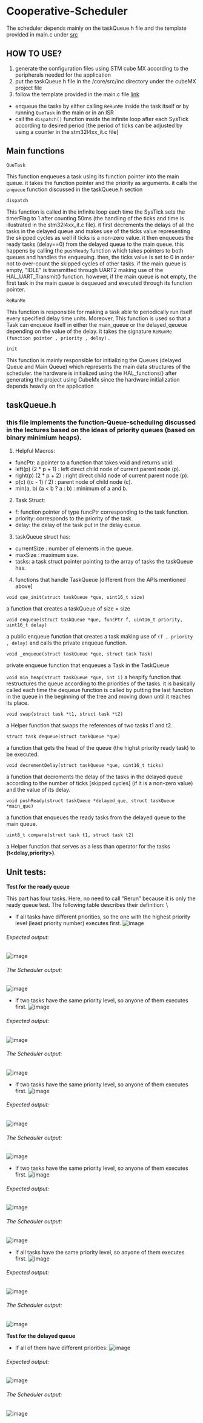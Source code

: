 # Cooperative-Scheduler
The scheduler depends mainly on the taskQueue.h file and the template provided in main.c under [src](https://github.com/doniaGhazy/Cooperative-Scheduler/tree/main/unit_tests%20(.h%20%2B%20.c%20)/Core/Src)

## HOW TO USE?
1. generate the configuration files using STM cube MX according to the peripherals needed for the application
2. put the taskQueue.h file in the /core/src/inc directory under the cubeMX project file 
3. follow the template provided in the main.c file [link](https://github.com/doniaGhazy/Cooperative-Scheduler/blob/main/unit_tests%20(.h%20%2B%20.c%20)/Core/Src/main.c)
* enqueue the tasks by either calling ```ReRunMe``` inside the task itself or by running ```QueTask``` in the main or in an ISR 
* call the ```dispatch()``` function inside the infinite loop after each SysTick according to desired period [the period of ticks can be adjusted by using a counter in the stm32l4xx_it.c file]

## Main functions

```QueTask```

This function enqueues a task using its function pointer into the main queue. it takes the function pointer and the priority as arguments. it calls the ```enqueue``` function discussed in the taskQueue.h section

```dispatch```

This function is called in the infinite loop each time the SysTick sets the timerFlag to 1 after counting 50ms (the handling of the ticks and time is illustrated in the stm32l4xx_it.c file). it first decrements the delays of all the tasks in the delayed queue and makes use of the ticks value representing the skipped cycles as well if ticks is a non-zero value. it then enqueues the ready tasks (delay==0) from the delayed queue to the main queue. this happens by calling the ```pushReady``` function which takes pointers to both queues and handles the enqueuing. then, the ticks value is set to 0 in order not to over-count the skipped cycles of other tasks. if the main queue is empty, "IDLE" is transmitted through UART2 making use of the HAL_UART_Transmit() function. however, if the main queue is not empty, the first task in the main queue is dequeued and executed through its function pointer. 

```ReRunMe```

This function is responsible for making a task able to periodically run itself every specified delay time units. Moreover, This function is used so that a Task can enqueue itself in either the main_queue or the delayed_qeueue depending on the value of the delay. it takes the signature ```ReRunMe (function pointer , priority , delay)``` .

```init```

This function is mainly responsible for initializing the Queues (delayed Queue and Main Queue) which represents the main data structures of the scheduler. the hardware is initialized using the HAL_functions() after generating the project using CubeMx since the hardware initialization depends heavily on the application

## taskQueue.h

### this file implements the function-Queue-scheduling discussed in the lectures based on the ideas of priority queues (based on binary minimium heaps). 

1. Helpful Macros:
* funcPtr: a pointer to a function that takes void and returns void.
* left(p) (2 * p + 1)  : left direct child node of current parent node (p).
* right(p) (2 * p + 2) : right direct child node of current parent node (p).
* p(c) ((c - 1) / 2) : parent node of child node (c).
* min(a, b) (a < b ? a : b) : minimum of a and b. 

2. Task Struct:

* f: function pointer of type funcPtr corresponding to the task function.
* priority: corresponds to the priority of the task.
* delay: the delay of the task put in the delay queue.

3. taskQueue struct has:
* currentSize : number of elements in the queue.
* maxSize : maximum size.
* tasks: a task struct pointer pointing to the array of tasks the taskQueue has.

4. functions that handle TaskQueue [different from the APIs mentioned above]

```void que_init(struct taskQueue *que, uint16_t size)```

a function that creates a taskQueue of size = size 

```void enqueue(struct taskQueue *que, funcPtr f, uint16_t priority, uint16_t delay)```

a public enqueue function that creates a task making use of ```(f , priority , delay)``` and calls the private enqueue function. 

```void _enqueue(struct taskQueue *que, struct task Task)```

private enqueue function that enqueues a Task in the TaskQueue 

```void min_heap(struct taskQueue *que, int i)```
a heapify function that restructures the queue according to the priorities of the tasks. it is basically called each time the dequeue function is called by putting the last function in the queue in the beginning of the tree and moving down until it reaches its place. 

```void swap(struct task *t1, struct task *t2)```

a Helper function that swaps the references of two tasks t1 and t2. 

```struct task dequeue(struct taskQueue *que)```

a function that gets the head of the queue (the highst priority ready task) to be executed.

```void decrementDelay(struct taskQueue *que, uint16_t ticks)```

a function that decrements the delay of the tasks in the delayed queue according to the number of ticks [skipped cycles] (if it is a non-zero value) and the value of its delay. 

```void pushReady(struct taskQueue *delayed_que, struct taskQueue *main_que)```

a function that enqueues the ready tasks from the delayed queue to the main queue.

```uint8_t compare(struct task t1, struct task t2)```

a Helper function that serves as a less than operator for the tasks **(t<delay,priority>)**.


## Unit tests:
**Test for the ready queue**
                                                        
This part has four tasks. Here, no need to call “Rerun” because it is only the ready queue test. The following table describes their definition: \
- If all tasks have different priorities, so the one with the highest priority level (least priority number) executes first. 
![image](https://user-images.githubusercontent.com/45397911/114049532-cd77f900-988b-11eb-8d1f-5a5ecc354ad2.png)

###### Expected output:
![image](https://user-images.githubusercontent.com/45397911/114049574-d8328e00-988b-11eb-9554-35028c147234.png)
###### The Scheduler output:
 ![image](https://user-images.githubusercontent.com/43725885/114219942-a3960380-996b-11eb-84b1-350bde171506.png)
- If two tasks have the same priority level, so anyone of them executes first.
![image](https://user-images.githubusercontent.com/45397911/114049840-1334c180-988c-11eb-87ca-f2caf5d4b99e.png)
###### Expected output:
![image](https://user-images.githubusercontent.com/45397911/114049903-1fb91a00-988c-11eb-88bc-ebbba8f653e3.png)
###### The Scheduler output:
![image](https://user-images.githubusercontent.com/43725885/114223819-8c0d4980-9970-11eb-887e-a2b6201036fc.png)
- If two tasks have the same priority level, so anyone of them executes first.
![image](https://user-images.githubusercontent.com/45397911/114050057-3e1f1580-988c-11eb-88ae-6d7985a9a208.png)
###### Expected output:
![image](https://user-images.githubusercontent.com/45397911/114239185-085e5780-9986-11eb-8524-b81b5cd2afc2.png)
###### The Scheduler output:
![image](https://user-images.githubusercontent.com/43725885/114225815-15be1680-9973-11eb-98f7-b0d0a3b1c46b.png)
-	If two tasks have the same priority level, so anyone of them executes first.
![image](https://user-images.githubusercontent.com/45397911/114050319-732b6800-988c-11eb-99c7-e201065bf491.png)
###### Expected output:
![image](https://user-images.githubusercontent.com/45397911/114050353-7c1c3980-988c-11eb-9241-bf4a2bd36e38.png)
###### The Scheduler output:
![image](https://user-images.githubusercontent.com/43725885/114226077-69306480-9973-11eb-9778-ff9653241c83.png)
- If all tasks have the same priority level, so anyone of them executes first.
![image](https://user-images.githubusercontent.com/45397911/114050470-95bd8100-988c-11eb-8c1d-cc95ffa7a94a.png)
###### Expected output:
![image](https://user-images.githubusercontent.com/45397911/114239453-65f2a400-9986-11eb-9714-016dccdd4193.png)
###### The Scheduler output:
![image](https://user-images.githubusercontent.com/43725885/114226866-7e59c300-9974-11eb-8141-d4b8c619dbd6.png)

**Test for the delayed queue**
- If all of them have different priorities:
![image](https://user-images.githubusercontent.com/45397911/114051010-08c6f780-988d-11eb-90c8-3d0669a3762a.png)
###### Expected output:
![image](https://user-images.githubusercontent.com/45397911/114051058-141a2300-988d-11eb-8862-5e49c5047764.png)
###### The Scheduler output:
![image](https://user-images.githubusercontent.com/43725885/114228665-15277f00-9977-11eb-9fc1-14c50a4281f6.png)

